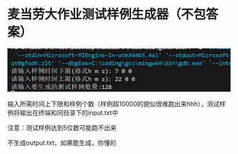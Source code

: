# 麦当劳大作业测试样例生成器（不包答案）



![使用示例](使用示例.png)

输入所需时间上下限和样例个数（样例超10000的貌似很难跑出来hhh），测试样例将输出在终端和同目录下的input.txt中

注意：测试样例达到5位数可能跑不出来

不生成output.txt，如果能生成，你懂的